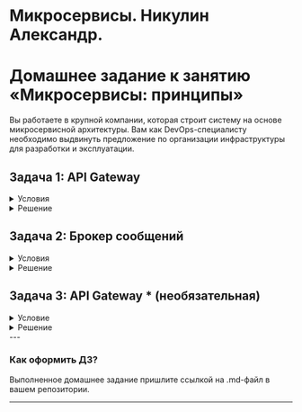 # Микросервисы. Никулин Александр. 
# Домашнее задание к занятию «Микросервисы: принципы»

Вы работаете в крупной компании, которая строит систему на основе микросервисной архитектуры.
Вам как DevOps-специалисту необходимо выдвинуть предложение по организации инфраструктуры для разработки и эксплуатации.

## Задача 1: API Gateway 
<details>
  <summary>Условия</summary>

  Предложите решение для обеспечения реализации API Gateway. Составьте сравнительную таблицу возможностей различных программных решений. На основе таблицы сделайте выбор решения.

  Решение должно соответствовать следующим требованиям:
  - маршрутизация запросов к нужному сервису на основе конфигурации,
  - возможность проверки аутентификационной информации в запросах,
  - обеспечение терминации HTTPS.

  Обоснуйте свой выбор.
</details>

<details>
  <summary>Решение</summary>

  В целом, на рынке такие решения называюся **API managment**. 
  Вот небольшой список таких решений. 

  | **Решение** | Маршрутизация запросов | Проверка аутентификации | Обеспечение терминации HTTPS |
  |---|---|---|---|
  | APIGee | ✔ | ✔ | ✔  |
  | Azure Gateway | ✔ | ✔ | ✔ | 
  | Apache APISIX | ✔ | ✔ | ✔ | 
  | Tibco Cloud API Management | ✔ | ✔ | ✔ | 
  | Axway | ✔ | ✔ | ✔ | 
  | Tyk | ✔ | ✔ | ✔ | 
  | NGINX | ✔ | ✔ | ✔ | 
  | NGINX Plus | ✔ | ✔ | ✔ | 
  | Gravitee | ✔ | ✔ | ✔ | 
  | AWS API Gateway | ✔ | ✔ | ✔ | 
  | Ambassador | ✔ | ✔ | ✔ |

  Ну и если говорить о выборе, то так как нет требований к стоимости продукта, а требования выше, это всего лишь маршрутизация, то я бы остановился исключительно на NGINX.
  *Из плюсов:*
  - Бесплатный;
  - Open Source;
  - Легковестный, быстрый, производительный;
  - Вышепоставленные задачи выполняет;
  - Так же легко интегрируется в системы логирования;

  *Из минусов:*
  - Нет веб интерфейса;
  - Работать с данной системой должен специалист понимающий спицифику сервисов;
  - Если говорить про монтезацию доступов к разному функционалу, то на мой взгляд, nginx не про это. 
</details>

## Задача 2: Брокер сообщений

<details>
  <summary>Условия</summary>

  Составьте таблицу возможностей различных брокеров сообщений. На основе таблицы сделайте обоснованный выбор решения.

  Решение должно соответствовать следующим требованиям:
  - поддержка кластеризации для обеспечения надёжности,
  - хранение сообщений на диске в процессе доставки,
  - высокая скорость работы,
  - поддержка различных форматов сообщений,
  - разделение прав доступа к различным потокам сообщений,
  - простота эксплуатации.

  Обоснуйте свой выбор.

</details>

<details>
  <summary>Решение</summary>

  Небольшая выборка систем помогающих организовать шинну данных:

  | **Брокер сообщений** | Кластеризация | Хранение сообщений | Скорость работы | Поддержка форматов сообщений | Разделение прав доступа | Простота эксплуатации |
  |---|---|---|---|---|---|---|
  | Apache Kafka | Да | Да | Высокая | JSON, Avro, Protobuf, Binary | Да | Средняя |
  | RabbitMQ | Да | Да | Средняя | JSON, XML, AMQP, MQTT | Да | Высокая |
  | ActiveMQ | Да | Да | Средняя | JSON, XML, SOAP, STOMP | Да | Средняя |
  | Redis | Да | Нет | Высокая | JSON, Strings, Lists, Sets, Hashes | Нет | Высокая |
  | Beanstalk | Нет | Нет | Средняя | JSON, Strings | Нет | Средняя |

  > Если говорить про выбор, то тут надо смотерть как устроена текущая архитектура сервисов.\
  > В целом как такого предпочтения нет.. Но если бегло оценить то что можно было бы использовать, то выбор пал бы на системы на слуху. К приеру кафка или rabbit. \
  > И если речь пойдет к примеру о больших данных и большого потока обработки сообщений, то выбор падет на кафку. \
  > Если речь пойдет, о более простом использование шины данных, и более простом управление (через браузер и из коробки всё), то выбор падет на кролика.\
  > Так же стоит учитывать тот фактор, что rabbit реализует с самого начала протокол AMQP в отличие от кафки. У кафки свой протокол. И если требований к этому нет, то выбор падет на кафку. 


</details>

## Задача 3: API Gateway * (необязательная)

<details>
  <summary>Условие</summary>

  ### Есть три сервиса:

  **minio**
  - хранит загруженные файлы в бакете images,
  - S3 протокол,

  **uploader**
  - принимает файл, если картинка сжимает и загружает его в minio,
  - POST /v1/upload,

  **security**
  - регистрация пользователя POST /v1/user,
  - получение информации о пользователе GET /v1/user,
  - логин пользователя POST /v1/token,
  - проверка токена GET /v1/token/validation.

  ### Необходимо воспользоваться любым балансировщиком и сделать API Gateway:

  **POST /v1/register**
  1. Анонимный доступ.
  2. Запрос направляется в сервис security POST /v1/user.

  **POST /v1/token**
  1. Анонимный доступ.
  2. Запрос направляется в сервис security POST /v1/token.

  **GET /v1/user**
  1. Проверка токена. Токен ожидается в заголовке Authorization. Токен проверяется через вызов сервиса security GET /v1/token/validation/.
  2. Запрос направляется в сервис security GET /v1/user.

  **POST /v1/upload**
  1. Проверка токена. Токен ожидается в заголовке Authorization. Токен проверяется через вызов сервиса security GET /v1/token/validation/.
  2. Запрос направляется в сервис uploader POST /v1/upload.

  **GET /v1/user/{image}**
  1. Проверка токена. Токен ожидается в заголовке Authorization. Токен проверяется через вызов сервиса security GET /v1/token/validation/.
  2. Запрос направляется в сервис minio GET /images/{image}.

  ### Ожидаемый результат

  Результатом выполнения задачи должен быть docker compose файл, запустив который можно локально выполнить следующие команды с успешным результатом.
  Предполагается, что для реализации API Gateway будет написан конфиг для NGinx или другого балансировщика нагрузки, который будет запущен как сервис через docker-compose и будет обеспечивать балансировку и проверку аутентификации входящих запросов.
  Авторизация
  curl -X POST -H 'Content-Type: application/json' -d '{"login":"bob", "password":"qwe123"}' http://localhost/token

  **Загрузка файла**

  curl -X POST -H 'Authorization: Bearer eyJ0eXAiOiJKV1QiLCJhbGciOiJIUzI1NiJ9.eyJzdWIiOiJib2IifQ.hiMVLmssoTsy1MqbmIoviDeFPvo-nCd92d4UFiN2O2I' -H 'Content-Type: octet/stream' --data-binary @yourfilename.jpg http://localhost/upload

  **Получение файла**
  curl -X GET http://localhost/images/4e6df220-295e-4231-82bc-45e4b1484430.jpg

  ---

  #### [Дополнительные материалы: как запускать, как тестировать, как проверить](https://github.com/netology-code/devkub-homeworks/tree/main/11-microservices-02-principles)
  
</details>

<details>
  <summary>Решение</summary>

  Пришлось слегка потенцивать с бубнами, что бы завести выше указанный стек:
  - Поднял виртуалку: 
  - ![alt text](img/image100.png)
  - Чутка переделал docker compose: [text](11-microservices-02-principles/docker-compose.yaml)
  - Исправил: [text](11-microservices-02-principles/security/requirements.txt)
  - Набросал кофинг для nginx: [text](11-microservices-02-principles/gateway/nginx.conf)
  - запустил всё: 
  - ![alt text](img/image99.png)
  - прверяю: 
  - ![alt text](img/image98.png)
  - ![alt text](img/image97.png)
  - ![alt text](img/image96.png)
</details>
---

### Как оформить ДЗ?

Выполненное домашнее задание пришлите ссылкой на .md-файл в вашем репозитории.

---
